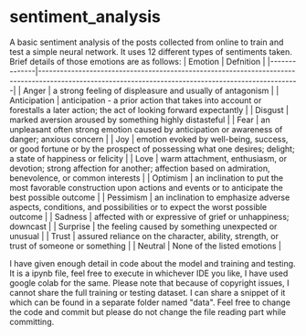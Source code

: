 # sentiment_analysis
A basic sentiment analysis of the posts collected from online to train and test a simple neural network. It uses 12 different types of sentiments taken. Brief details of those emotions are as follows:
| Emotion      | Defnition                                                                                                                                           |
|--------------|-----------------------------------------------------------------------------------------------------------------------------------------------------|
| Anger        | a strong feeling of displeasure and usually of antagonism                                                                                           |
| Anticipation | anticipation - a prior action that takes into account or forestalls a later action; the act of looking forward expectantly                          |
| Disgust      | marked aversion aroused by something highly distasteful                                                                                             |
| Fear         | an unpleasant often strong emotion caused by anticipation or awareness of danger; anxious concern                                                   |
| Joy          | emotion evoked by well-being, success, or good fortune or by the prospect of possessing what one desires; delight; a state of happiness or felicity |
| Love         | warm attachment, enthusiasm, or devotion; strong affection for another; affection based on admiration, benevolence, or common interests             |
| Optimism     | an inclination to put the most favorable construction upon actions and events or to anticipate the best possible outcome                            |
| Pessimism    | an inclination to emphasize adverse aspects, conditions, and possibilities or to expect the worst possible outcome                                  |
| Sadness      | affected with or expressive of grief or unhappiness; downcast                                                                                       |
| Surprise     | the feeling caused by something unexpected or unusual                                                                                               |
| Trust        | assured reliance on the character, ability, strength, or trust of someone or something                                                              |
| Neutral      | None of the listed emotions                                                                                                                         |

I have given enough detail in code about the model and training and testing. It is a ipynb file, feel free to execute in whichever IDE you like, I have used google colab for the same.
Please note that because of copyright issues, I cannot share the full training or testing dataset. I can share a snippet of it which can be found in a separate folder named "data". 
Feel free to change the code and commit but please do not change the file reading part while committing. 
